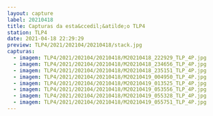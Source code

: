 ```yaml
---
layout: capture
label: 20210418
title: Capturas da esta&ccedil;&atilde;o TLP4
station: TLP4
date: 2021-04-18 22:29:29
preview: TLP4/2021/202104/20210418/stack.jpg
capturas:
  - imagem: TLP4/2021/202104/20210418/M20210418_222929_TLP_4P.jpg
  - imagem: TLP4/2021/202104/20210418/M20210418_234656_TLP_4P.jpg
  - imagem: TLP4/2021/202104/20210418/M20210418_235151_TLP_4P.jpg
  - imagem: TLP4/2021/202104/20210418/M20210419_004950_TLP_4P.jpg
  - imagem: TLP4/2021/202104/20210418/M20210419_013525_TLP_4P.jpg
  - imagem: TLP4/2021/202104/20210418/M20210419_053556_TLP_4P.jpg
  - imagem: TLP4/2021/202104/20210418/M20210419_055328_TLP_4P.jpg
  - imagem: TLP4/2021/202104/20210418/M20210419_055751_TLP_4P.jpg
---
```

